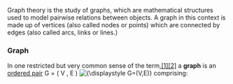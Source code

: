  Graph theory is the study of graphs, which are mathematical structures used to model pairwise relations between objects. A graph in this context is made up of vertices (also called nodes or points) which are connected by edges (also called arcs, links or lines.)

### Graph

In one restricted but very common sense of the term,[[1]](https://en.wikipedia.org/wiki/Graph_theory#cite_note-FOOTNOTEBenderWilliamson2010148-1)[[2]](https://en.wikipedia.org/wiki/Graph_theory#cite_note-2) a **graph** is an [ordered pair](https://en.wikipedia.org/wiki/Ordered_pair "Ordered pair") G = ( V , E ) ![{\displaystyle G=(V,E)}](https://wikimedia.org/api/rest_v1/media/math/render/svg/644a8d85ee410b6159ca2bdb5dcb9097e2c8f182) comprising: